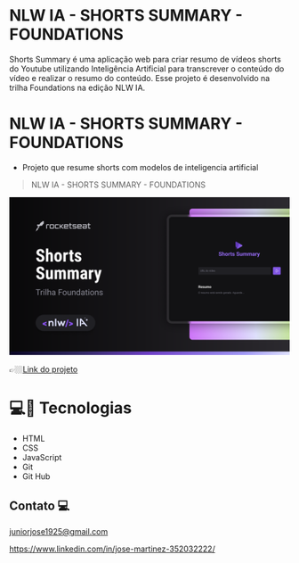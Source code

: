 # NLW IA - SHORTS SUMMARY - FOUNDATIONS 

Shorts Summary é uma aplicação web para criar resumo de vídeos shorts do Youtube utilizando Inteligência Artificial para transcrever o conteúdo do vídeo e realizar o resumo do conteúdo. Esse projeto é desenvolvido na trilha Foundations na edição NLW IA.


# NLW IA - SHORTS SUMMARY - FOUNDATIONS 

- Projeto que resume shorts com modelos de inteligencia artificial

> NLW IA - SHORTS SUMMARY - FOUNDATIONS 

![preview](./.github/card.png)

👉🏼[Link do projeto]()


#  💻🔧 Tecnologias

- HTML
- CSS
- JavaScript
- Git
- Git Hub


## Contato 💻

juniorjose1925@gmail.com


https://www.linkedin.com/in/jose-martinez-352032222/
